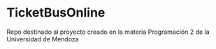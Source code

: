 # TicketBusOnline
Repo destinado al proyecto creado en la materia Programación 2 de la Universidad de Mendoza
